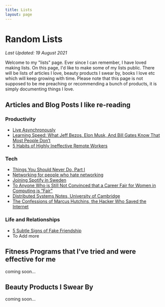 ```yaml
---
title: Lists
layout: page
---
```


# Random Lists
*Last Updated: 19 August 2021*

Welcome to my "lists" page. Ever since I can remember, I have loved making lists. On this page, I'd like to make some of my lists public. There will be lists of articles I love, beauty products I swear by, books I love etc which will keep growing with time. Please note that this page is not supposed to be me preaching or recommending a bunch of products, it is simply documenting things I love.

## Articles and Blog Posts  I like re-reading

### Productivity
* [Live Asynchronously](https://www.freecodecamp.org/news/live-asynchronously-c8e7172fe7ea/)
* [Learning Speed: What Jeff Bezos, Elon Musk, And Bill Gates Know That Most People Don’t](https://medium.com/accelerated-intelligence/learning-speed-what-jeff-bezos-elon-musk-and-bill-gates-know-that-most-people-dont-220f830e1d53)
* [5 Habits of Highly Ineffective Remote Workers](https://betterprogramming.pub/5-habits-of-highly-ineffective-remote-workers-a9f5f87f3118)

### Tech
* [Things You Should Never Do, Part I](https://www.joelonsoftware.com/2000/04/06/things-you-should-never-do-part-i/)
* [Networking for people who hate networking](https://www.shreya-shankar.com/networking/)
* [Joining Spotify in Sweden](https://orkohunter.net/blog/spotify/)
* [To Anyone Who is Still Not Convinced that a Career Fair for Women in Computing is “Fair”](https://mrachamallu.medium.com/to-anyone-who-is-still-not-convinced-that-a-career-fair-for-women-in-computing-is-fair-fcde89660218)
* [Distributed Systems Notes, University of Cambridge ](https://www.cl.cam.ac.uk/teaching/2021/ConcDisSys/dist-sys-notes.pdf)
* [The Confessions of Marcus Hutchins, the Hacker Who Saved the Internet](https://www.wired.com/story/confessions-marcus-hutchins-hacker-who-saved-the-internet/)

### Life and Relationships
* [5 Subtle Signs of Fake Friendship](https://medium.com/the-ascent/5-subtle-signs-someone-is-a-fake-friend-a48476c26845)
* To Add more

## Fitness Programs that I've tried and were effective for me
coming soon...
## Beauty Products I Swear By
coming soon...

